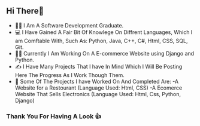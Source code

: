 ## Hi There👋

 - 🧑‍🎓 I Am A Software Development Graduate.
 - 💻 I Have Gained A Fair Bit Of Knowlege On Diffrent Languages, Which I am Comftable With, Such As: Python, Java, C++, C#, Html, CSS, SQL, Git.
 - 👨‍💻 Currently I Am Working On A E-commerce Website using Django and Python.
 - ✍️ I Have Many Projects That I have In Mind Which I Will Be Posting Here The Progress As I Work Though Them.
 - 📝 Some Of The Projects I have Worked On And Completed Are:
  -A Website for a Restourant (Language Used: Html, CSS)
  -A Ecomerce Website That Sells Electronics (Language Used: Html, Css, Python, Django)

### Thank You For Having A Look 👍
